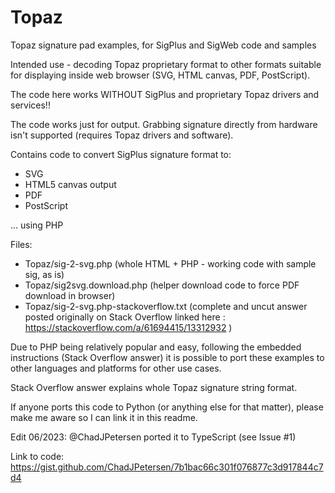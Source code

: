 # Topaz
Topaz signature pad examples, for SigPlus and SigWeb code and samples

Intended use - decoding Topaz proprietary format to other formats suitable for displaying inside web browser (SVG, HTML canvas, PDF, PostScript).

The code here works WITHOUT SigPlus and proprietary Topaz drivers and services!!

The code works just for output. Grabbing signature directly from hardware isn't supported (requires Topaz drivers and software).

Contains code to convert SigPlus signature format to:
- SVG
- HTML5 canvas output
- PDF
- PostScript

... using PHP

Files:
- Topaz/sig-2-svg.php
(whole HTML + PHP - working code with sample sig, as is)
- Topaz/sig2svg.download.php
(helper download code to force PDF download in browser)
- Topaz/sig-2-svg.php-stackoverflow.txt
(complete and uncut answer posted originally on Stack Overflow linked here : https://stackoverflow.com/a/61694415/13312932 )

Due to PHP being relatively popular and easy, following the embedded instructions (Stack Overflow answer) it is possible to port these examples to other languages and platforms for other use cases.

Stack Overflow answer explains whole Topaz signature string format.

If anyone ports this code to Python (or anything else for that matter), please make me aware so I can link it in this readme.

Edit 06/2023:
@ChadJPetersen ported it to TypeScript (see Issue #1)

Link to code:
https://gist.github.com/ChadJPetersen/7b1bac66c301f076877c3d917844c7d4
